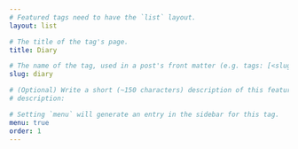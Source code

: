 ```yaml
---
# Featured tags need to have the `list` layout.
layout: list

# The title of the tag's page.
title: Diary

# The name of the tag, used in a post's front matter (e.g. tags: [<slug>]).
slug: diary

# (Optional) Write a short (~150 characters) description of this featured tag.
# description: 

# Setting `menu` will generate an entry in the sidebar for this tag.
menu: true
order: 1
---
```

